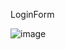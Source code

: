 LoginForm

![image](https://github.com/hellOoSaksit/POS_MoonDust/assets/79570387/3d7600db-8b96-4e18-94e8-76649d08c071)
